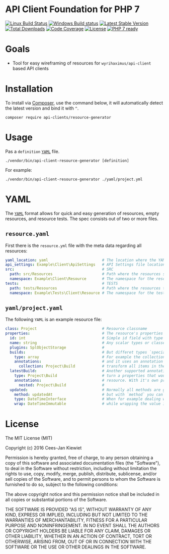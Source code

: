 # API Client Foundation for PHP 7

[![Linux Build Status](https://travis-ci.org/php-api-clients/resource-generator.svg?branch=master)](https://travis-ci.org/php-api-clients/resource-generator)
[![Windows Build status](https://ci.appveyor.com/api/projects/status/dvcu9l8rm6shy7t3?svg=true)](https://ci.appveyor.com/project/php-api-clients/resource-generator)
[![Latest Stable Version](https://poser.pugx.org/api-clients/resource-generator/v/stable.png)](https://packagist.org/packages/api-clients/resource-generator)
[![Total Downloads](https://poser.pugx.org/api-clients/resource-generator/downloads.png)](https://packagist.org/packages/api-clients/resource-generator)
[![Code Coverage](https://scrutinizer-ci.com/g/php-api-clients/resource-generator/badges/coverage.png?b=master)](https://scrutinizer-ci.com/g/php-api-clients/resource-generator/?branch=master)
[![License](https://poser.pugx.org/api-clients/resource-generator/license.png)](https://packagist.org/packages/api-clients/resource-generator)
[![PHP 7 ready](http://php7ready.timesplinter.ch/php-api-clients/resource-generator/badge.svg)](https://appveyor-ci.org/php-api-clients/resource-generator)

# Goals

* Tool for easy wireframing of resources for `wyrihaximus/api-client` based API clients

# Installation

To install via [Composer](http://getcomposer.org/), use the command below, it will automatically detect the latest version and bind it with `^`.

```
composer require api-clients/resource-generator 
```

# Usage

Pas a `definition` [`YAML`](#YAML) file.

```
./vendor/bin/api-client-resource-generator [definition]
```

For example: 

```
./vendor/bin/api-client-resource-generator ./yaml/project.yml
```

# YAML

The [`YAML`](https://en.wikipedia.org/wiki/YAML) format allows for quick and easy generation of resources, empty resources, and resource tests. The spec consists out of two or more files. 

## `resource.yaml`

First there is the `resource.yml` file with the meta data regarding all resources:

```YAML
yaml_location: yaml                        # The location where the YAML files for the Resources are 
api_settings: Example\Client\ApiSettings   # API Settings file location
src:                                       # SRC 
  path: src/Resources                      # Path where the resources should be placed
  namespace: Example\Client\Resource       # The namespace for the resources
tests:                                     # TESTS
  path: tests/Resources                    # Path where the resources tests should be placed
  namespace: Example\Tests\Client\Resource # The namespace for the tests
```

## `yaml/project.yaml`

The following `YAML` is an example resource file:

```YAML
class: Project                             # Resource classname
properties:                                # The resource's properties
  id: int                                  # Simple id field with type int
  name: string                             # Any scalar types or classes work
  plugins: SplObjectStorage                #
  builds:                                  # But differet types `special` properties are supported.
    type: array                            # For example the collection expects the type to be an array
    annotations:                           # and it uses an annotation name `collection` to     
      collection: Project\Build            # transform all items in the array to the specified resource.
  latestBuild:                             # Another supported annotation is `nested`, `nested` allows you to
    type: Project\Build                    # turn a properties that would otherwise be an array into a
    annotations:                           # resource. With it's own properties and methods
      nested: Project\Build                #
  updated:                                 # Normally all methods are generated to their camelCase property name
    method: updatedAt                      # but with `method` you can specify a custom method
    type: DateTimeInterface                # When for example dealing with time, you can specify to return an interface
    wrap: DateTimeImmutable                # while wrapping the value in a concrete class
```

# License

The MIT License (MIT)

Copyright (c) 2016 Cees-Jan Kiewiet

Permission is hereby granted, free of charge, to any person obtaining a copy
of this software and associated documentation files (the "Software"), to deal
in the Software without restriction, including without limitation the rights
to use, copy, modify, merge, publish, distribute, sublicense, and/or sell
copies of the Software, and to permit persons to whom the Software is
furnished to do so, subject to the following conditions:

The above copyright notice and this permission notice shall be included in all
copies or substantial portions of the Software.

THE SOFTWARE IS PROVIDED "AS IS", WITHOUT WARRANTY OF ANY KIND, EXPRESS OR
IMPLIED, INCLUDING BUT NOT LIMITED TO THE WARRANTIES OF MERCHANTABILITY,
FITNESS FOR A PARTICULAR PURPOSE AND NONINFRINGEMENT. IN NO EVENT SHALL THE
AUTHORS OR COPYRIGHT HOLDERS BE LIABLE FOR ANY CLAIM, DAMAGES OR OTHER
LIABILITY, WHETHER IN AN ACTION OF CONTRACT, TORT OR OTHERWISE, ARISING FROM,
OUT OF OR IN CONNECTION WITH THE SOFTWARE OR THE USE OR OTHER DEALINGS IN THE
SOFTWARE.
